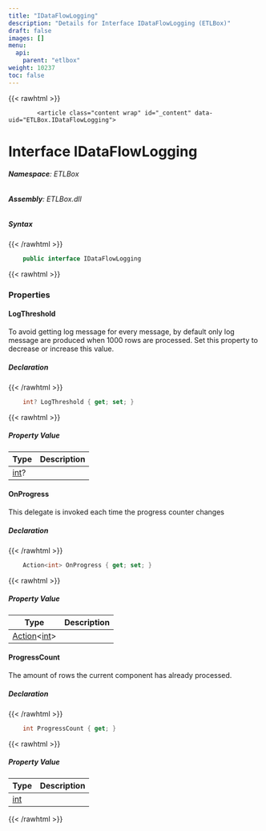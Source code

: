 ```yaml
---
title: "IDataFlowLogging"
description: "Details for Interface IDataFlowLogging (ETLBox)"
draft: false
images: []
menu:
  api:
    parent: "etlbox"
weight: 10237
toc: false
---
```


{{< rawhtml >}}

            <article class="content wrap" id="_content" data-uid="ETLBox.IDataFlowLogging">
  <h1 id="ETLBox_IDataFlowLogging" data-uid="ETLBox.IDataFlowLogging" class="text-break">Interface IDataFlowLogging
</h1>
  <div class="markdown level0 summary"></div>
  <div class="markdown level0 conceptual"></div>
<h6><strong>Namespace</strong>: ETLBox</h6>
  <h6><strong>Assembly</strong>: ETLBox.dll</h6>
  <h5 id="ETLBox_IDataFlowLogging_syntax">Syntax</h5>
{{< /rawhtml >}}

```C#
    public interface IDataFlowLogging
```

{{< rawhtml >}}
  <h3 id="properties">Properties
</h3>
  <a id="ETLBox_IDataFlowLogging_LogThreshold_" data-uid="ETLBox.IDataFlowLogging.LogThreshold*"></a>
  <h4 id="ETLBox_IDataFlowLogging_LogThreshold" data-uid="ETLBox.IDataFlowLogging.LogThreshold">LogThreshold</h4>
  <div class="markdown level1 summary"><p>To avoid getting log message for every message, by default only log message are produced when 1000 rows
are processed. Set this property to decrease or increase this value.</p>
</div>
  <div class="markdown level1 conceptual"></div>
  <h5 class="declaration">Declaration</h5>
{{< /rawhtml >}}

```C#
    int? LogThreshold { get; set; }
```

{{< rawhtml >}}
  <h5 class="propertyValue">Property Value</h5>
  <table class="table table-bordered table-condensed">
    <thead>
      <tr>
        <th>Type</th>
        <th>Description</th>
      </tr>
    </thead>
    <tbody>
      <tr>
        <td><a class="xref" href="https://learn.microsoft.com/dotnet/api/system.int32">int</a>?</td>
        <td></td>
      </tr>
    </tbody>
  </table>
  <a id="ETLBox_IDataFlowLogging_OnProgress_" data-uid="ETLBox.IDataFlowLogging.OnProgress*"></a>
  <h4 id="ETLBox_IDataFlowLogging_OnProgress" data-uid="ETLBox.IDataFlowLogging.OnProgress">OnProgress</h4>
  <div class="markdown level1 summary"><p>This delegate is invoked each time the progress counter changes</p>
</div>
  <div class="markdown level1 conceptual"></div>
  <h5 class="declaration">Declaration</h5>
{{< /rawhtml >}}

```C#
    Action<int> OnProgress { get; set; }
```

{{< rawhtml >}}
  <h5 class="propertyValue">Property Value</h5>
  <table class="table table-bordered table-condensed">
    <thead>
      <tr>
        <th>Type</th>
        <th>Description</th>
      </tr>
    </thead>
    <tbody>
      <tr>
        <td><a class="xref" href="https://learn.microsoft.com/dotnet/api/system.action-1">Action</a>&lt;<a class="xref" href="https://learn.microsoft.com/dotnet/api/system.int32">int</a>&gt;</td>
        <td></td>
      </tr>
    </tbody>
  </table>
  <a id="ETLBox_IDataFlowLogging_ProgressCount_" data-uid="ETLBox.IDataFlowLogging.ProgressCount*"></a>
  <h4 id="ETLBox_IDataFlowLogging_ProgressCount" data-uid="ETLBox.IDataFlowLogging.ProgressCount">ProgressCount</h4>
  <div class="markdown level1 summary"><p>The amount of rows the current component has already processed.</p>
</div>
  <div class="markdown level1 conceptual"></div>
  <h5 class="declaration">Declaration</h5>
{{< /rawhtml >}}

```C#
    int ProgressCount { get; }
```

{{< rawhtml >}}
  <h5 class="propertyValue">Property Value</h5>
  <table class="table table-bordered table-condensed">
    <thead>
      <tr>
        <th>Type</th>
        <th>Description</th>
      </tr>
    </thead>
    <tbody>
      <tr>
        <td><a class="xref" href="https://learn.microsoft.com/dotnet/api/system.int32">int</a></td>
        <td></td>
      </tr>
    </tbody>
  </table>

{{< /rawhtml >}}
